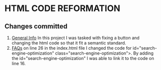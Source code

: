 # HTML CODE REFORMATION 

## Changes committed
1. [General Info](#general-info)
In this project I was tasked with fixing a button and changing the html code so that it fit a semantic standard.
2. [FAQs](#faqs) on line 26 in the index.html file I changed the code for id="search-engine-optimization"              class="search-engine-optimization">. By adding the id="search-engine-optimization" I was able to link it to the code on line 16.